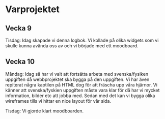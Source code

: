 # Varprojektet

## Vecka 9
Tisdag: Idag skapade vi denna logbok. Vi kollade på olika widgets som vi skulle kunna avända oss av och vi började med ett moodboard. 

## Vecka 10
Måndag: Idag så har vi valt att fortsätta arbeta med svenska/fysiken uppgiften då webbprojektet ska bygga på den uppgiften.  Vi har även repiterat några kaptilen på HTML dog för att fräscha upp våra hjärnor.  Vi känner att svenska/fyskien uppgiften måste vara klar för då har vi mycket information, bilder etc att jobba med. Sedan med det kan vi bygga olika wireframes tills vi hittar en nice layout för vår sida.

Tisdag: Vi gjorde klart moodboarden. 
